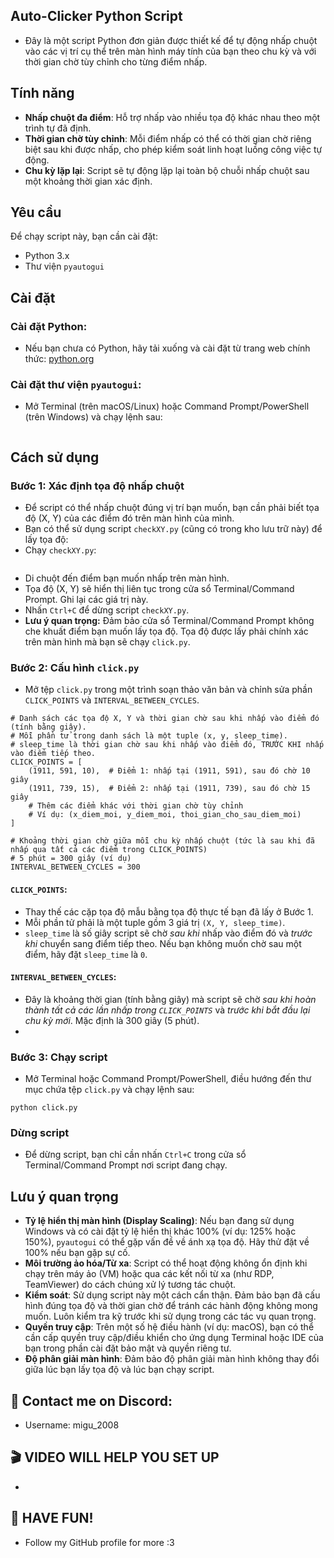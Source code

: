 ## Auto-Clicker Python Script
- Đây là một script Python đơn giản được thiết kế để tự động nhấp chuột vào các vị trí cụ thể trên màn hình máy tính của bạn theo chu kỳ và với thời gian chờ tùy chỉnh cho từng điểm nhấp.

## Tính năng
- **Nhấp chuột đa điểm**: Hỗ trợ nhấp vào nhiều tọa độ khác nhau theo một trình tự đã định.
- **Thời gian chờ tùy chỉnh**: Mỗi điểm nhấp có thể có thời gian chờ riêng biệt sau khi được nhấp, cho phép kiểm soát linh hoạt luồng công việc tự động.
- **Chu kỳ lặp lại**: Script sẽ tự động lặp lại toàn bộ chuỗi nhấp chuột sau một khoảng thời gian xác định.

## Yêu cầu
Để chạy script này, bạn cần cài đặt:
- Python 3.x
- Thư viện `pyautogui`

## Cài đặt

### Cài đặt Python:
- Nếu bạn chưa có Python, hãy tải xuống và cài đặt từ trang web chính thức: [python.org](https://www.python.org/downloads/)

### Cài đặt thư viện `pyautogui`:
- Mở Terminal (trên macOS/Linux) hoặc Command Prompt/PowerShell (trên Windows) và chạy lệnh sau:
  ```  pip install pyautogui
  ```

## Cách sử dụng
### Bước 1: Xác định tọa độ nhấp chuột
- Để script có thể nhấp chuột đúng vị trí bạn muốn, bạn cần phải biết tọa độ (X, Y) của các điểm đó trên màn hình của mình.
- Bạn có thể sử dụng script `checkXY.py` (cũng có trong kho lưu trữ này) để lấy tọa độ:
- Chạy `checkXY.py`:
    ```    python checkXY.py
    ```
- Di chuột đến điểm bạn muốn nhấp trên màn hình.
- Tọa độ (X, Y) sẽ hiển thị liên tục trong cửa sổ Terminal/Command Prompt. Ghi lại các giá trị này.
- Nhấn `Ctrl+C` để dừng script `checkXY.py`.
- **Lưu ý quan trọng:** Đảm bảo cửa sổ Terminal/Command Prompt không che khuất điểm bạn muốn lấy tọa độ. Tọa độ được lấy phải chính xác trên màn hình mà bạn sẽ chạy `click.py`.

### Bước 2: Cấu hình `click.py`
- Mở tệp `click.py` trong một trình soạn thảo văn bản và chỉnh sửa phần `CLICK_POINTS` và `INTERVAL_BETWEEN_CYCLES`.
```
# Danh sách các tọa độ X, Y và thời gian chờ sau khi nhấp vào điểm đó (tính bằng giây).
# Mỗi phần tử trong danh sách là một tuple (x, y, sleep_time).
# sleep_time là thời gian chờ sau khi nhấp vào điểm đó, TRƯỚC KHI nhấp vào điểm tiếp theo.
CLICK_POINTS = [
    (1911, 591, 10),  # Điểm 1: nhấp tại (1911, 591), sau đó chờ 10 giây
    (1911, 739, 15),  # Điểm 2: nhấp tại (1911, 739), sau đó chờ 15 giây
    # Thêm các điểm khác với thời gian chờ tùy chỉnh
    # Ví dụ: (x_diem_moi, y_diem_moi, thoi_gian_cho_sau_diem_moi)
]

# Khoảng thời gian chờ giữa mỗi chu kỳ nhấp chuột (tức là sau khi đã nhấp qua tất cả các điểm trong CLICK_POINTS)
# 5 phút = 300 giây (ví dụ)
INTERVAL_BETWEEN_CYCLES = 300
````
#### **`CLICK_POINTS`**:
- Thay thế các cặp tọa độ mẫu bằng tọa độ thực tế bạn đã lấy ở Bước 1.
- Mỗi phần tử phải là một tuple gồm 3 giá trị `(X, Y, sleep_time)`.
- `sleep_time` là số giây script sẽ chờ *sau khi* nhấp vào điểm đó và *trước khi* chuyển sang điểm tiếp theo. Nếu bạn không muốn chờ sau một điểm, hãy đặt `sleep_time` là `0`.
#### **`INTERVAL_BETWEEN_CYCLES`**:
- Đây là khoảng thời gian (tính bằng giây) mà script sẽ chờ *sau khi hoàn thành tất cả các lần nhấp trong `CLICK_POINTS`* và *trước khi bắt đầu lại chu kỳ mới*. Mặc định là 300 giây (5 phút).
- 
### Bước 3: Chạy script
- Mở Terminal hoặc Command Prompt/PowerShell, điều hướng đến thư mục chứa tệp `click.py` và chạy lệnh sau:
```
python click.py
```

### Dừng script
- Để dừng script, bạn chỉ cần nhấn `Ctrl+C` trong cửa sổ Terminal/Command Prompt nơi script đang chạy.

## Lưu ý quan trọng
- **Tỷ lệ hiển thị màn hình (Display Scaling)**: Nếu bạn đang sử dụng Windows và có cài đặt tỷ lệ hiển thị khác 100% (ví dụ: 125% hoặc 150%), `pyautogui` có thể gặp vấn đề về ánh xạ tọa độ. Hãy thử đặt về 100% nếu bạn gặp sự cố.
- **Môi trường ảo hóa/Từ xa**: Script có thể hoạt động không ổn định khi chạy trên máy ảo (VM) hoặc qua các kết nối từ xa (như RDP, TeamViewer) do cách chúng xử lý tương tác chuột.
- **Kiểm soát**: Sử dụng script này một cách cẩn thận. Đảm bảo bạn đã cấu hình đúng tọa độ và thời gian chờ để tránh các hành động không mong muốn. Luôn kiểm tra kỹ trước khi sử dụng trong các tác vụ quan trọng.
- **Quyền truy cập**: Trên một số hệ điều hành (ví dụ: macOS), bạn có thể cần cấp quyền truy cập/điều khiển cho ứng dụng Terminal hoặc IDE của bạn trong phần cài đặt bảo mật và quyền riêng tư.
- **Độ phân giải màn hình**: Đảm bảo độ phân giải màn hình không thay đổi giữa lúc bạn lấy tọa độ và lúc bạn chạy script.

## 📩 Contact me on Discord:
- Username: migu_2008

## 🎬 VIDEO WILL HELP YOU SET UP
-

## 🎉 HAVE FUN!
- Follow my GitHub profile for more :3
